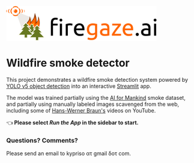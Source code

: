 <img src="data/firegaze_banner.png" alt="firegaze.ai" width="400"/>

# Wildfire smoke detector

This project demonstrates a wildfire smoke detection system powered by [YOLO v5 object detection](https://github.com/ultralytics/yolov5) into an interactive [Streamlit](https://streamlit.io) app.

The model was trained partially using the [AI for Mankind](https://public.roboflow.com/object-detection/wildfire-smoke) smoke dataset, and partially using manually labeled images scavenged from the web, including some of [Hans-Werner Braun's](https://www.youtube.com/channel/UCtUctWtBfHV2mA-VD_ti8cQ) videos on YouTube.

👈 **Please select _Run the App_ in the sidebar to start.**

### Questions? Comments?

Please send an email to kypriso ατ gmail δοτ com.


